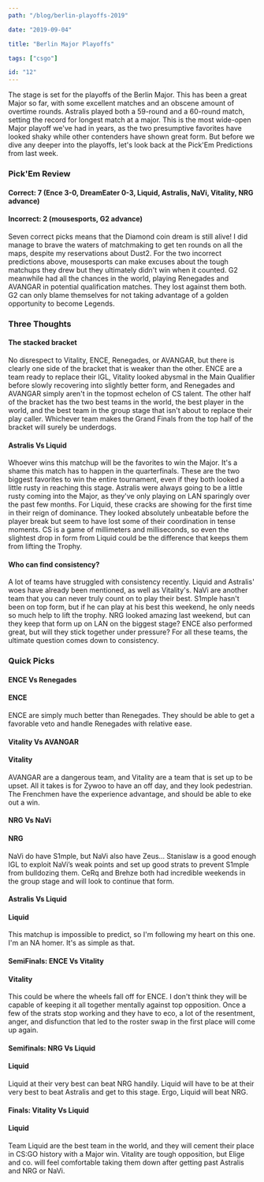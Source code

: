 ```yaml
---
path: "/blog/berlin-playoffs-2019"

date: "2019-09-04"

title: "Berlin Major Playoffs"

tags: ["csgo"]

id: "12"
---
```


The stage is set for the playoffs of the Berlin Major. This has been a great Major so far, with some excellent matches and an obscene amount of overtime rounds. Astralis played both a 59-round and a 60-round match, setting the record for longest match at a major. This is the most wide-open Major playoff we've had in years, as the two presumptive favorites have looked shaky while other contenders have shown great form. But before we dive any deeper into the playoffs, let's look back at the Pick'Em Predictions from last week.

### Pick'Em Review

#### Correct: 7 (Ence 3-0, DreamEater 0-3, Liquid, Astralis, NaVi, Vitality, NRG advance)

#### Incorrect: 2 (mousesports, G2 advance)

Seven correct picks means that the Diamond coin dream is still alive! I did manage to brave the waters of matchmaking to get ten rounds on all the maps, despite my reservations about Dust2. For the two incorrect predictions above, mousesports can make excuses about the tough matchups they drew but they ultimately didn't win when it counted. G2 meanwhile had all the chances in the world, playing Renegades and AVANGAR in potential qualification matches. They lost against them both. G2 can only blame themselves for not taking advantage of a golden opportunity to become Legends.

### Three Thoughts

#### The stacked bracket

No disrespect to Vitality, ENCE, Renegades, or AVANGAR, but there is clearly one side of the bracket that is weaker than the other. ENCE are a team ready to replace their IGL, Vitality looked abysmal in the Main Qualifier before slowly recovering into slightly better form, and Renegades and AVANGAR simply aren't in the topmost echelon of CS talent. The other half of the bracket has the two best teams in the world, the best player in the world, and the best team in the group stage that isn't about to replace their play caller. Whichever team makes the Grand Finals from the top half of the bracket will surely be underdogs.

#### Astralis Vs Liquid

Whoever wins this matchup will be the favorites to win the Major. It's a shame this match has to happen in the quarterfinals. These are the two biggest favorites to win the entire tournament, even if they both looked a little rusty in reaching this stage. Astralis were always going to be a little rusty coming into the Major, as they've only playing on LAN sparingly over the past few months. For Liquid, these cracks are showing for the first time in their reign of dominance. They looked absolutely unbeatable before the player break but seem to have lost some of their coordination in tense moments. CS is a game of millimeters and milliseconds, so even the slightest drop in form from Liquid could be the difference that keeps them from lifting the Trophy.

#### Who can find consistency?

A lot of teams have struggled with consistency recently. Liquid and Astralis' woes have already been mentioned, as well as Vitality's. NaVi are another team that you can never truly count on to play their best. S1mple hasn't been on top form, but if he can play at his best this weekend, he only needs so much help to lift the trophy. NRG looked amazing last weekend, but can they keep that form up on LAN on the biggest stage? ENCE also performed great, but will they stick together under pressure? For all these teams, the ultimate question comes down to consistency.

### Quick Picks

#### ENCE Vs Renegades

#### ENCE

ENCE are simply much better than Renegades. They should be able to get a favorable veto and handle Renegades with relative ease.

#### Vitality Vs AVANGAR

#### Vitality

AVANGAR are a dangerous team, and Vitality are a team that is set up to be upset. All it takes is for Zywoo to have an off day, and they look pedestrian. The Frenchmen have the experience advantage, and should be able to eke out a win.

#### NRG Vs NaVi

#### NRG

NaVi do have S1mple, but NaVi also have Zeus... Stanislaw is a good enough IGL to exploit NaVi’s weak points and set up good strats to prevent S1mple from bulldozing them. CeRq and Brehze both had incredible weekends in the group stage and will look to continue that form.

#### Astralis Vs Liquid

#### Liquid

This matchup is impossible to predict, so I'm following my heart on this one. I'm an NA homer. It's as simple as that.

#### SemiFinals: ENCE Vs Vitality

#### Vitality

This could be where the wheels fall off for ENCE. I don't think they will be capable of keeping it all together mentally against top opposition. Once a few of the strats stop working and they have to eco, a lot of the resentment, anger, and disfunction that led to the roster swap in the first place will come up again.

#### Semifinals: NRG Vs Liquid

#### Liquid

Liquid at their very best can beat NRG handily. Liquid will have to be at their very best to beat Astralis and get to this stage. Ergo, Liquid will beat NRG.

#### Finals: Vitality Vs Liquid

#### Liquid

Team Liquid are the best team in the world, and they will cement their place in CS:GO history with a Major win. Vitality are tough opposition, but Elige and co. will feel comfortable taking them down after getting past Astralis and NRG or NaVi.

